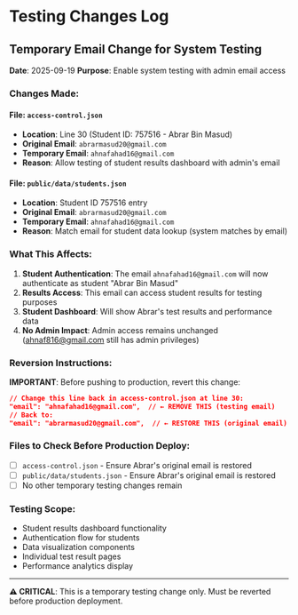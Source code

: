 # Testing Changes Log

## Temporary Email Change for System Testing

**Date**: 2025-09-19
**Purpose**: Enable system testing with admin email access

### Changes Made:

#### File: `access-control.json`
- **Location**: Line 30 (Student ID: 757516 - Abrar Bin Masud)
- **Original Email**: `abrarmasud20@gmail.com`
- **Temporary Email**: `ahnafahad16@gmail.com`
- **Reason**: Allow testing of student results dashboard with admin's email

#### File: `public/data/students.json`
- **Location**: Student ID 757516 entry
- **Original Email**: `abrarmasud20@gmail.com`
- **Temporary Email**: `ahnafahad16@gmail.com`
- **Reason**: Match email for student data lookup (system matches by email)

### What This Affects:
1. **Student Authentication**: The email `ahnafahad16@gmail.com` will now authenticate as student "Abrar Bin Masud"
2. **Results Access**: This email can access student results for testing purposes
3. **Student Dashboard**: Will show Abrar's test results and performance data
4. **No Admin Impact**: Admin access remains unchanged (ahnaf816@gmail.com still has admin privileges)

### Reversion Instructions:
**IMPORTANT**: Before pushing to production, revert this change:

```json
// Change this line back in access-control.json at line 30:
"email": "ahnafahad16@gmail.com",  // ← REMOVE THIS (testing email)
// Back to:
"email": "abrarmasud20@gmail.com",  // ← RESTORE THIS (original email)
```

### Files to Check Before Production Deploy:
- [ ] `access-control.json` - Ensure Abrar's original email is restored
- [ ] `public/data/students.json` - Ensure Abrar's original email is restored
- [ ] No other temporary testing changes remain

### Testing Scope:
- Student results dashboard functionality
- Authentication flow for students
- Data visualization components
- Individual test result pages
- Performance analytics display

---
**⚠️ CRITICAL**: This is a temporary testing change only. Must be reverted before production deployment.